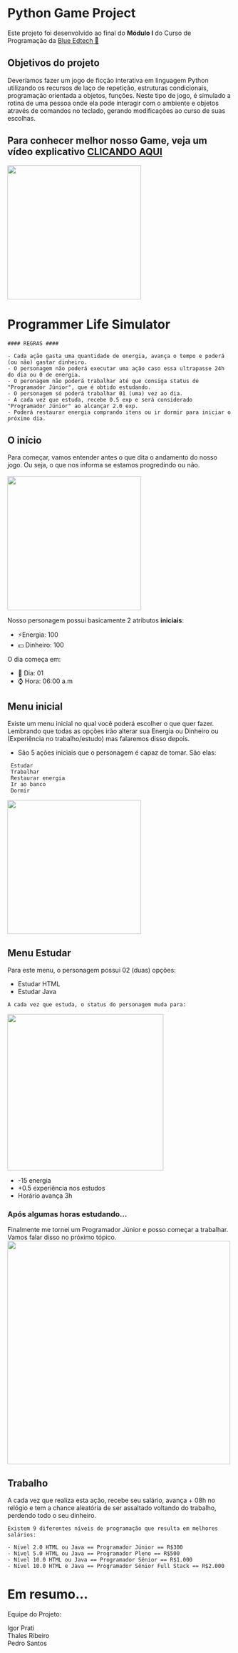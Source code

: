 # Python Game Project
 Este projeto foi desenvolvido ao final do <b>Módulo I</b> do Curso de Programação da <a href='https://blueedtech.com.br/'>Blue Edtech 💙</a>
 
 ## Objetivos do projeto
 Deveríamos fazer um jogo de ficção interativa em linguagem Python utilizando os recursos de laço de repetição, estruturas condicionais, programação orientada a objetos, funções. Neste tipo de jogo, é simulado a rotina de uma pessoa onde ela pode interagir com o ambiente e objetos através de comandos no teclado, gerando modificações ao curso de suas escolhas. 
 ## Para conhecer melhor nosso Game, veja um vídeo explicativo <a href='https://youtu.be/sfGLBAtYbrs'>CLICANDO AQUI</a>
 
 <img src='https://i.imgur.com/ToeprUy.jpg' width='300px'></img>
 
 # Programmer Life Simulator
 ```
 #### REGRAS ####
 
 - Cada ação gasta uma quantidade de energia, avança o tempo e poderá (ou não) gastar dinheiro.
 - O personagem não poderá executar uma ação caso essa ultrapasse 24h do dia ou 0 de energia.
 - O peronagem não poderá trabalhar até que consiga status de "Programador Júnior", que é obtido estudando.
 - O personagem só poderá trabalhar 01 (uma) vez ao dia.
 - A cada vez que estuda, recebe 0.5 exp e será considerado "Programador Júnior" ao alcançar 2.0 exp.
 - Poderá restaurar energia comprando itens ou ir dormir para iniciar o próximo dia.
 
 ```
 ## O início
 Para começar, vamos entender antes o que dita o andamento do nosso jogo. Ou seja, o que nos informa se estamos progredindo ou não. <br><br>
  <img src='https://i.imgur.com/61dDwQ0.png' width='300px'></img>
  
 Nosso personagem possui basicamente 2 atributos **iniciais**:
 
 - ⚡Energia: 100
 - 💵 Dinheiro: 100

 
 O dia começa em:

 - 📆 Dia: 01
 - ⌚ Hora: 06:00 a.m

 
## Menu inicial
Existe um menu inicial no qual você poderá escolher o que quer fazer. Lembrando que todas as opções irão alterar sua Energia ou Dinheiro ou (Experiência no trabalho/estudo) mas falaremos disso depois.
- São 5 ações iniciais que o personagem é capaz de tomar. São elas:
```
 Estudar
 Trabalhar
 Restaurar energia
 Ir ao banco
 Dormir
 ```
<img src='https://i.imgur.com/raamBqR.png' width='300px'></img>

## Menu Estudar
Para este menu, o personagem possui 02 (duas) opções:

- Estudar HTML
- Estudar Java
```
A cada vez que estuda, o status do personagem muda para:
```
<img src='https://i.imgur.com/o9vcpWv.png' width='350px'></img>
- -15 energia
- +0.5 experiência nos estudos
- Horário avança 3h
### Após algumas horas estudando...
Finalmente me tornei um Programador Júnior e posso começar a trabalhar. Vamos falar disso no próximo tópico. <br>
 <img src='https://i.imgur.com/CY33PkQ.png' width='500px'></img>

## Trabalho
A cada vez que realiza esta ação, recebe seu salário, avança + 08h no relógio e tem a chance aleatória de ser assaltado voltando do trabalho, perdendo todo o seu dinheiro.

```
Existem 9 diferentes níveis de programação que resulta em melhores salários:

- Nível 2.0 HTML ou Java == Programador Júnior == R$300
- Nível 5.0 HTML ou Java == Programador Pleno == R$500
- Nível 10.0 HTML ou Java == Programador Sênior == R$1.000
- Nível 10.0 HTML e Java == Programador Sênior Full Stack == R$2.000

```

# Em resumo...



Equipe do Projeto: 
<div>Igor Prati</div
<div>Thales Ribeiro</div>
<div>Pedro Santos</div



